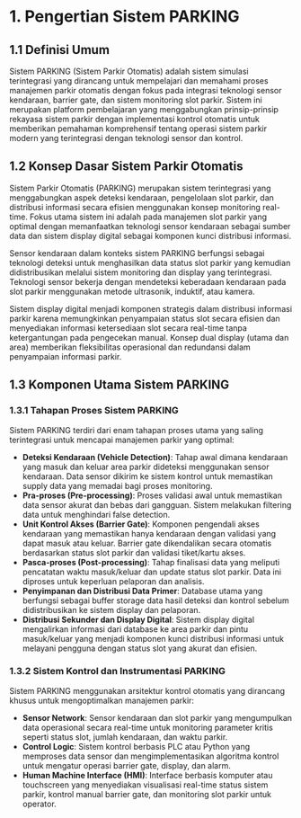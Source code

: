 # 1. Pengertian Sistem PARKING

## 1.1 Definisi Umum

Sistem PARKING (Sistem Parkir Otomatis) adalah sistem simulasi terintegrasi yang dirancang untuk mempelajari dan memahami proses manajemen parkir otomatis dengan fokus pada integrasi teknologi sensor kendaraan, barrier gate, dan sistem monitoring slot parkir. Sistem ini merupakan platform pembelajaran yang menggabungkan prinsip-prinsip rekayasa sistem parkir dengan implementasi kontrol otomatis untuk memberikan pemahaman komprehensif tentang operasi sistem parkir modern yang terintegrasi dengan teknologi sensor dan kontrol.

## 1.2 Konsep Dasar Sistem Parkir Otomatis

Sistem Parkir Otomatis (PARKING) merupakan sistem terintegrasi yang menggabungkan aspek deteksi kendaraan, pengelolaan slot parkir, dan distribusi informasi secara efisien menggunakan konsep monitoring real-time. Fokus utama sistem ini adalah pada manajemen slot parkir yang optimal dengan memanfaatkan teknologi sensor kendaraan sebagai sumber data dan sistem display digital sebagai komponen kunci distribusi informasi.

Sensor kendaraan dalam konteks sistem PARKING berfungsi sebagai teknologi deteksi untuk menghasilkan data status slot parkir yang kemudian didistribusikan melalui sistem monitoring dan display yang terintegrasi. Teknologi sensor bekerja dengan mendeteksi keberadaan kendaraan pada slot parkir menggunakan metode ultrasonik, induktif, atau kamera.

Sistem display digital menjadi komponen strategis dalam distribusi informasi parkir karena memungkinkan penyampaian status slot secara efisien dan menyediakan informasi ketersediaan slot secara real-time tanpa ketergantungan pada pengecekan manual. Konsep dual display (utama dan area) memberikan fleksibilitas operasional dan redundansi dalam penyampaian informasi parkir.

## 1.3 Komponen Utama Sistem PARKING

### 1.3.1 Tahapan Proses Sistem PARKING

Sistem PARKING terdiri dari enam tahapan proses utama yang saling terintegrasi untuk mencapai manajemen parkir yang optimal:

- **Deteksi Kendaraan (Vehicle Detection)**: Tahap awal dimana kendaraan yang masuk dan keluar area parkir dideteksi menggunakan sensor kendaraan. Data sensor dikirim ke sistem kontrol untuk memastikan supply data yang memadai bagi proses monitoring.
- **Pra-proses (Pre-processing)**: Proses validasi awal untuk memastikan data sensor akurat dan bebas dari gangguan. Sistem melakukan filtering data untuk menghindari false detection.
- **Unit Kontrol Akses (Barrier Gate)**: Komponen pengendali akses kendaraan yang memastikan hanya kendaraan dengan validasi yang dapat masuk atau keluar. Barrier gate dikendalikan secara otomatis berdasarkan status slot parkir dan validasi tiket/kartu akses.
- **Pasca-proses (Post-processing)**: Tahap finalisasi data yang meliputi pencatatan waktu masuk/keluar dan update status slot parkir. Data ini diproses untuk keperluan pelaporan dan analisis.
- **Penyimpanan dan Distribusi Data Primer**: Database utama yang berfungsi sebagai buffer storage data hasil deteksi dan kontrol sebelum didistribusikan ke sistem display dan pelaporan.
- **Distribusi Sekunder dan Display Digital**: Sistem display digital mengalirkan informasi dari database ke area parkir dan pintu masuk/keluar yang menjadi komponen kunci distribusi informasi untuk melayani pengguna dengan status slot yang akurat dan efisien.

### 1.3.2 Sistem Kontrol dan Instrumentasi PARKING

Sistem PARKING menggunakan arsitektur kontrol otomatis yang dirancang khusus untuk mengoptimalkan manajemen parkir:

- **Sensor Network**: Sensor kendaraan dan slot parkir yang mengumpulkan data operasional secara real-time untuk monitoring parameter kritis seperti status slot, jumlah kendaraan, dan waktu parkir.
- **Control Logic**: Sistem kontrol berbasis PLC atau Python yang memproses data sensor dan mengimplementasikan algoritma kontrol untuk mengatur operasi barrier gate, display, dan alarm.
- **Human Machine Interface (HMI)**: Interface berbasis komputer atau touchscreen yang menyediakan visualisasi real-time status sistem parkir, kontrol manual barrier gate, dan monitoring slot parkir untuk operator.
